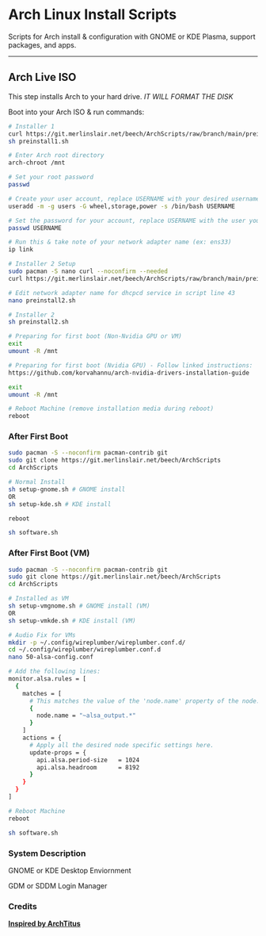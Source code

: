 # Arch Linux Install Scripts

Scripts for Arch install & configuration with GNOME or KDE Plasma, support packages, and apps.

---

## Arch Live ISO

This step installs Arch to your hard drive. *IT WILL FORMAT THE DISK*

Boot into your Arch ISO & run commands:

```bash
# Installer 1
curl https://git.merlinslair.net/beech/ArchScripts/raw/branch/main/preinstall1.sh -o preinstall1.sh
sh preinstall1.sh

# Enter Arch root directory
arch-chroot /mnt

# Set your root password
passwd

# Create your user account, replace USERNAME with your desired username
useradd -m -g users -G wheel,storage,power -s /bin/bash USERNAME

# Set the password for your account, replace USERNAME with the user you created
passwd USERNAME

# Run this & take note of your network adapter name (ex: ens33)
ip link 

# Installer 2 Setup
sudo pacman -S nano curl --noconfirm --needed
curl https://git.merlinslair.net/beech/ArchScripts/raw/branch/main/preinstall2.sh -o preinstall2.sh

# Edit network adapter name for dhcpcd service in script line 43
nano preinstall2.sh

# Installer 2
sh preinstall2.sh

# Preparing for first boot (Non-Nvidia GPU or VM)
exit
umount -R /mnt

# Preparing for first boot (Nvidia GPU) - Follow linked instructions:
https://github.com/korvahannu/arch-nvidia-drivers-installation-guide

exit
umount -R /mnt

# Reboot Machine (remove installation media during reboot)
reboot
```

### After First Boot

```bash
sudo pacman -S --noconfirm pacman-contrib git
sudo git clone https://git.merlinslair.net/beech/ArchScripts
cd ArchScripts

# Normal Install
sh setup-gnome.sh # GNOME install
OR
sh setup-kde.sh # KDE install

reboot

sh software.sh
```

### After First Boot (VM)

```bash
sudo pacman -S --noconfirm pacman-contrib git
sudo git clone https://git.merlinslair.net/beech/ArchScripts
cd ArchScripts

# Installed as VM
sh setup-vmgnome.sh # GNOME install (VM)
OR
sh setup-vmkde.sh # KDE install (VM)

# Audio Fix for VMs
mkdir -p ~/.config/wireplumber/wireplumber.conf.d/
cd ~/.config/wireplumber/wireplumber.conf.d
nano 50-alsa-config.conf

# Add the following lines:
monitor.alsa.rules = [
  {
    matches = [
      # This matches the value of the 'node.name' property of the node.
      {
        node.name = "~alsa_output.*"
      }
    ]
    actions = {
      # Apply all the desired node specific settings here.
      update-props = {
        api.alsa.period-size   = 1024
        api.alsa.headroom      = 8192
      }
    }
  }
]

# Reboot Machine
reboot

sh software.sh
```

### System Description
GNOME or KDE Desktop Enviornment

GDM or SDDM Login Manager

### Credits
__[Inspired by ArchTitus](https://github.com/ChrisTitusTech/ArchTitus)__
